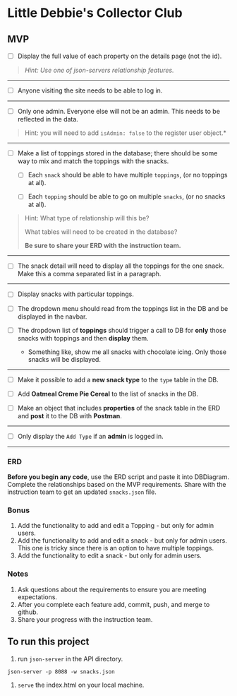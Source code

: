 
# Little Debbie's Collector Club
## MVP

- [ ] Display the full value of each property on the details page (not the id). 
> *Hint: Use one of json-servers relationship features.*
***
- [ ] Anyone visiting the site needs to be able to log in.
***
- [ ] Only one admin.  Everyone else will not be an admin.  This needs to be reflected in the data.
> Hint: you will need to add `isAdmin: false` to the register user object.* 
***
- [ ] Make a list of toppings stored in the database; there should be some way to mix and match the toppings with the snacks.

    - [ ] Each `snack` should be able to have multiple `toppings`, (or no toppings at all).

    - [ ] Each `topping` should be able to go on multiple `snacks`, (or no snacks at all).

> Hint: What type of relationship will this be?
>
> What tables will need to be created in the database?
>
> **Be sure to share your ERD with the instruction team.**
***
- [ ] The snack detail will need to display all the toppings for the one snack. Make this a comma separated list in a paragraph.
***
- [ ] Display snacks with particular toppings.

- [ ] The dropdown menu should read from the toppings list in the DB and be displayed in the navbar.

- [ ] The dropdown list of **toppings** should trigger a call to DB for **only** those snacks with toppings and then **display** them.
    - Something like, show me all snacks with chocolate icing.  Only those snacks will be displayed.
***
- [ ] Make it possible to add a **new snack type** to the `type` table in the DB.

- [ ] Add **Oatmeal Creme Pie Cereal** to the list of snacks in the DB. 

- [ ] Make an object that includes **properties** of the snack table in the ERD and **post** it to the DB with **Postman**.
***
- [ ] Only display the `Add Type` if an **admin** is logged in.
***
### ERD
**Before you begin any code**, use the ERD script and paste it into DBDiagram. Complete the relationships based on the MVP requirements. Share with the instruction team to get an updated `snacks.json` file.

### Bonus
1. Add the functionality to add and edit a Topping - but only for admin users.
1. Add the functionality to add and edit a snack - but only for admin users. This one is tricky since there is an option to have multiple toppings.
1. Add the functionality to edit a snack - but only for admin users. 

### Notes
1. Ask questions about the requirements to ensure you are meeting expectations.
1. After you complete each feature add, commit, push, and merge to github.
1. Share your progress with the instruction team.

## To run this project
1. run `json-server` in the API directory.
```
json-server -p 8088 -w snacks.json
```
1. `serve` the index.html on your local machine.
